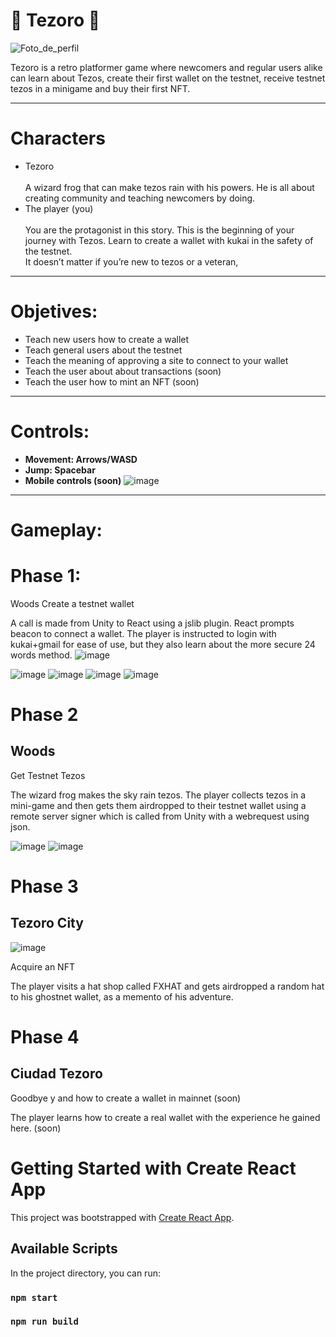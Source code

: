 # 🐸 Tezoro 🐸


![Foto_de_perfil](https://user-images.githubusercontent.com/40881833/193447541-f75be454-ed80-466e-9c92-e7f2a17a1a4d.png)



Tezoro is a retro platformer game where newcomers and regular users alike can learn about Tezos, create their first wallet on the testnet, receive testnet tezos in a minigame and buy their first NFT.


---


# Characters



* Tezoro \
 \
A wizard frog that can make tezos rain with his powers. He is all about creating community and teaching newcomers by doing.
* The player (you) \
 \
You are the protagonist in this story. This is the beginning of your journey with Tezos. Learn to create a wallet with kukai in the safety of the testnet. \
It doesn’t matter if you’re new to tezos or a veteran,


---


# Objetives:



* Teach new users how to create a wallet
* Teach general users about the testnet
* Teach the meaning of approving a site to connect to your wallet
* Teach the user about about transactions (soon)
* Teach the user how to mint an NFT (soon)


---


# Controls:



* **Movement: Arrows/WASD**
* **Jump: Spacebar**
* **Mobile controls (soon)**
![image](https://user-images.githubusercontent.com/40881833/193447842-2ecf8805-9814-4c2f-8233-0ef01f68f0c6.png)


---


# Gameplay:


# Phase 1: 
Woods
Create a testnet wallet

A call is made from Unity to React using a jslib plugin. React prompts beacon to connect a wallet.
The player is instructed to login with kukai+gmail for ease of use, but they also learn about the more secure 24 words method.
![image](https://user-images.githubusercontent.com/40881833/193447861-bb5610e7-9b00-4667-911e-d0103633527b.png)

![image](https://user-images.githubusercontent.com/40881833/193447827-997311bb-fc07-4117-ae32-0ce8b3f4c75e.png)
![image](https://user-images.githubusercontent.com/40881833/193447791-8a003628-a5cc-4d45-9a49-a58b9c8f4813.png)
![image](https://user-images.githubusercontent.com/40881833/193447814-3d5d5418-3766-4ff7-92ef-2a2ecc6f6727.png)
![image](https://user-images.githubusercontent.com/40881833/193447871-224e3dc8-32ab-449a-8345-4c5f535f249b.png)


# Phase 2
## Woods
Get Testnet Tezos

The wizard frog makes the sky rain tezos.
The player collects tezos in a mini-game and then gets them airdropped to their testnet wallet using a remote server signer which is called from Unity with a webrequest using json.

![image](https://user-images.githubusercontent.com/40881833/193447896-01e20c10-81a9-4a76-a397-60aca6b7e04f.png)
![image](https://user-images.githubusercontent.com/40881833/193447915-16a3551a-dcb7-4d2d-9013-561e573c4c60.png)


# Phase 3 
## Tezoro City

![image](https://user-images.githubusercontent.com/40881833/193447941-c4484fbb-4606-4d17-9b03-c371d7f26e31.png)

Acquire an NFT

The player visits a hat shop called FXHAT and gets airdropped a random hat to his ghostnet wallet, as a memento of his adventure.

# Phase 4
## Ciudad Tezoro
Goodbye y and how to create a wallet in mainnet (soon)

The player learns how to create a real wallet with the experience he gained here. (soon)

# Getting Started with Create React App

This project was bootstrapped with [Create React App](https://github.com/facebook/create-react-app).

## Available Scripts

In the project directory, you can run:

### `npm start`

### `npm run build`

